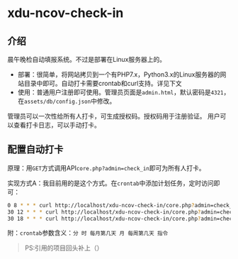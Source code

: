 # xdu-ncov-check-in
## 介绍
晨午晚检自动填报系统。不过是部署在Linux服务器上的。

* 部署：很简单，将网站拷贝到一个有PHP7.x，Python3.x的Linux服务器的网站目录中即可。自动打卡需要crontab和curl支持。详见下文
* 使用：普通用户注册即可使用。管理员页面是`admin.html`，默认密码是`4321`，在`assets/db/config.json`中修改。

管理员可以一次性给所有人打卡，可生成授权码。授权码用于注册验证。
用户可以查看打卡日志，可以手动打卡。

## 配置自动打卡
原理：用`GET`方式调用API`core.php?admin=check_in`即可为所有人打卡。

实现方式A：我目前用的是这个方式。在`crontab`中添加计划任务，定时访问即可：

```bash
0 8 * * * curl http://localhost/xdu-ncov-check-in/core.php?admin=check_in
30 12 * * * curl http://localhost/xdu-ncov-check-in/core.php?admin=check_in
30 18 * * * curl http://localhost/xdu-ncov-check-in/core.php?admin=check_in
```

附：`crontab`参数含义：`分 时 每月第几天 月 每周第几天 指令`

>PS:引用的项目回头补上（）
